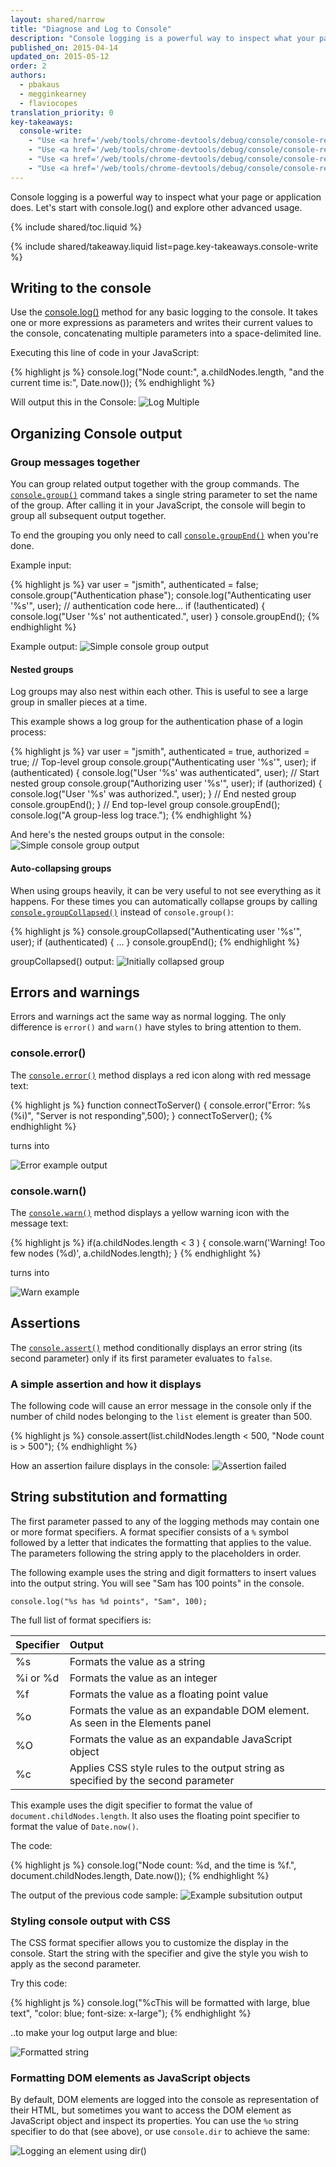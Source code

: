 ```yaml
---
layout: shared/narrow
title: "Diagnose and Log to Console"
description: "Console logging is a powerful way to inspect what your page or application does. Let's start with console.log() and explore other advanced usage."
published_on: 2015-04-14
updated_on: 2015-05-12
order: 2
authors:
  - pbakaus
  - megginkearney
  - flaviocopes
translation_priority: 0
key-takeaways:
  console-write:
    - "Use <a href='/web/tools/chrome-devtools/debug/console/console-reference#consolelogobject--object-'>console.log()</a> for basic logging"
    - "Use <a href='/web/tools/chrome-devtools/debug/console/console-reference#consoleerrorobject--object-'>console.error()</a> and <a href='/web/tools/chrome-devtools/debug/console/console-reference#consolewarnobject--object-'>console.warn()</a> for eye-catching stuff"
    - "Use <a href='/web/tools/chrome-devtools/debug/console/console-reference#consolegroupobject-object-'>console.group()</a> and <a href='/web/tools/chrome-devtools/debug/console/console-reference#consolegroupend'>console.groupEnd()</a> to group related messages and avoid clutter"
    - "Use <a href='/web/tools/chrome-devtools/debug/console/console-reference#consoleassertexpression-object'>console.assert()</a> to show conditional error messages"
---
```

<p class="intro">
  Console logging is a powerful way to inspect what your page or application does. Let's start with console.log() and explore other advanced usage.
</p>

{% include shared/toc.liquid %}

{% include shared/takeaway.liquid list=page.key-takeaways.console-write %}

## Writing to the console

Use the <a href="/web/tools/chrome-devtools/debug/console/console-reference#consolelogobject--object-">console.log()</a> method for any basic logging to the console. It takes one or more expressions as parameters and writes their current values to the console, concatenating multiple parameters into a space-delimited line.

Executing this line of code in your JavaScript:

{% highlight js %}
console.log("Node count:", a.childNodes.length, "and the current time is:", Date.now());
{% endhighlight %}

Will output this in the Console:
![Log Multiple](images/console-write-log-multiple.png)

## Organizing Console output

### Group messages together

You can group related output together with the group commands. The [`console.group()`](./console-referencs#consolegroupobject-object-) command takes a single string parameter to set the name of the group. After calling it in your JavaScript, the console will begin to group all subsequent output together.

To end the grouping you only need to call [`console.groupEnd()`](./console-reference#consolegroupend) when you're done.

Example input:

{% highlight js %}
var user = "jsmith", authenticated = false;
console.group("Authentication phase");
console.log("Authenticating user '%s'", user);
// authentication code here...
if (!authenticated) {
    console.log("User '%s' not authenticated.", user)
}
console.groupEnd();
{% endhighlight %}

Example output:
![Simple console group output](images/console-write-group.png)

#### Nested groups

Log groups may also nest within each other. This is useful to see a large group in smaller pieces at a time.

This example shows a log group for the authentication phase of a login process:

{% highlight js %}
var user = "jsmith", authenticated = true, authorized = true;
// Top-level group
console.group("Authenticating user '%s'", user);
if (authenticated) {
    console.log("User '%s' was authenticated", user);
    // Start nested group
    console.group("Authorizing user '%s'", user);
    if (authorized) {
        console.log("User '%s' was authorized.", user);
    }
    // End nested group
    console.groupEnd();
}
// End top-level group
console.groupEnd();
console.log("A group-less log trace.");
{% endhighlight %}

And here's the nested groups output in the console:
![Simple console group output](images/console-write-nestedgroup.png)

#### Auto-collapsing groups

When using groups heavily, it can be very useful to not see everything as it happens. For these times you can automatically collapse groups by calling [`console.groupCollapsed()`](./console-reference#consolegroupcollapsedobject-object-) instead of `console.group()`:

{% highlight js %}
console.groupCollapsed("Authenticating user '%s'", user);
if (authenticated) {
    ...
}
console.groupEnd();
{% endhighlight %}

groupCollapsed() output:
![Initially collapsed group](images/console-write-groupcollapsed.png)

## Errors and warnings

Errors and warnings act the same way as normal logging. The only difference is `error()` and `warn()` have styles to bring attention to them.

### console.error()

The [`console.error()`](./console-reference#consoleerrorobject--object-) method displays a red icon along with red message text:

{% highlight js %}
function connectToServer() {
    console.error("Error: %s (%i)", "Server is  not responding",500);
}
connectToServer();
{% endhighlight %}

turns into

![Error example output](images/console-write-error-server-not-resp.png)

### console.warn()

The [`console.warn()`](./console-reference#consolewarnobject--object-) method displays a yellow warning icon with the message text:

{% highlight js %}
if(a.childNodes.length < 3 ) {
    console.warn('Warning! Too few nodes (%d)', a.childNodes.length);
}
{% endhighlight %}

turns into

![Warn example](images/console-write-warning-too-few-nodes.png)

## Assertions

The [`console.assert()`](./console-reference#consoleassertexpression-object) method conditionally displays an error string (its second parameter) only if its first parameter evaluates to `false`.

### A simple assertion and how it displays

The following code will cause an error message in the console only if the number of child nodes belonging to the `list` element is greater than 500.

{% highlight js %}
console.assert(list.childNodes.length < 500, "Node count is > 500");
{% endhighlight %}

How an assertion failure displays in the console:
![Assertion failed](images/console-write-assert-failed.png)

## String substitution and formatting

The first parameter passed to any of the logging methods may contain one or more format specifiers. A format specifier consists of a `%` symbol followed by a letter that indicates the formatting that applies to the value. The parameters following the string apply to the placeholders in order.

The following example uses the string and digit formatters to insert values into the output string. You will see "Sam has 100 points" in the console.

    console.log("%s has %d points", "Sam", 100);

The full list of format specifiers is:

| Specifier | Output                                                                            |
|-----------|:----------------------------------------------------------------------------------|
| %s        | Formats the value as a string                                                     |
| %i or %d  | Formats the value as an integer                                                   |
| %f        | Formats the value as a floating point value                                       |
| %o        | Formats the value as an expandable DOM element. As seen in the Elements panel     |
| %O        | Formats the value as an expandable JavaScript object                              |
| %c        | Applies CSS style rules to the output string as specified by the second parameter |

This example uses the digit specifier to format the value of `document.childNodes.length`. It also uses the floating point specifier to format the value of `Date.now()`.

The code:

{% highlight js %}
console.log("Node count: %d, and the time is %f.", document.childNodes.length, Date.now());
{% endhighlight %}

The output of the previous code sample:
![Example subsitution output](images/console-write-log-multiple.png)

### Styling console output with CSS

The CSS format specifier allows you to customize the display in the console.
Start the string with the specifier and give the style you wish to apply as the second parameter.

Try this code:

{% highlight js %}
console.log("%cThis will be formatted with large, blue text", "color: blue; font-size: x-large");
{% endhighlight %}

..to make your log output large and blue:

![Formatted string](images/console-write-format-string.png)

### Formatting DOM elements as JavaScript objects

By default, DOM elements are logged into the console as representation of their HTML, but sometimes you want to access the DOM element as JavaScript object and inspect its properties. You can use the `%o` string specifier to do that (see above), or use `console.dir` to achieve the same: 

![Logging an element using dir()](images/dir-element.png)


